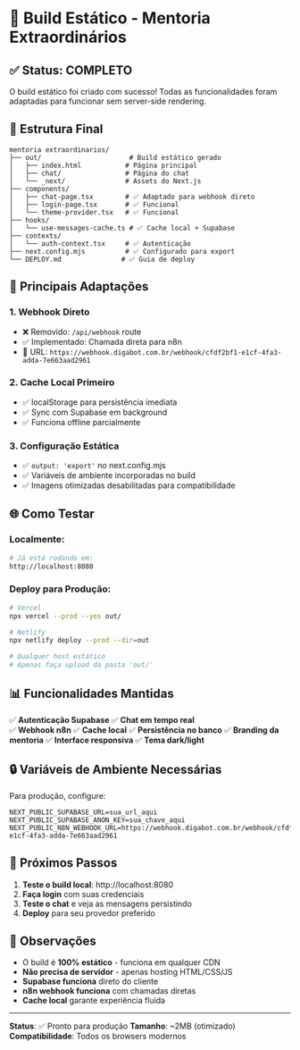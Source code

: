 # 🚀 Build Estático - Mentoria Extraordinários

## ✅ Status: COMPLETO

O build estático foi criado com sucesso! Todas as funcionalidades foram adaptadas para funcionar sem server-side rendering.

## 📁 Estrutura Final

```
mentoria extraordinarios/
├── out/                      # Build estático gerado
│   ├── index.html           # Página principal
│   ├── chat/                # Página do chat
│   └── _next/               # Assets do Next.js
├── components/
│   ├── chat-page.tsx        # ✅ Adaptado para webhook direto
│   ├── login-page.tsx       # ✅ Funcional
│   └── theme-provider.tsx   # ✅ Funcional
├── hooks/
│   └── use-messages-cache.ts # ✅ Cache local + Supabase
├── contexts/
│   └── auth-context.tsx     # ✅ Autenticação
├── next.config.mjs          # ✅ Configurado para export
└── DEPLOY.md               # ✅ Guia de deploy
```

## 🔧 Principais Adaptações

### 1. **Webhook Direto** 
- ❌ Removido: `/api/webhook` route
- ✅ Implementado: Chamada direta para n8n
- 🔗 URL: `https://webhook.digabot.com.br/webhook/cfdf2bf1-e1cf-4fa3-adda-7e663aad2961`

### 2. **Cache Local Primeiro**
- ✅ localStorage para persistência imediata
- ✅ Sync com Supabase em background
- ✅ Funciona offline parcialmente

### 3. **Configuração Estática**
- ✅ `output: 'export'` no next.config.mjs
- ✅ Variáveis de ambiente incorporadas no build
- ✅ Imagens otimizadas desabilitadas para compatibilidade

## 🌐 Como Testar

### Localmente:
```bash
# Já está rodando em:
http://localhost:8080
```

### Deploy para Produção:
```bash
# Vercel
npx vercel --prod --yes out/

# Netlify  
npx netlify deploy --prod --dir=out

# Qualquer host estático
# Apenas faça upload da pasta 'out/'
```

## 📊 Funcionalidades Mantidas

✅ **Autenticação Supabase**
✅ **Chat em tempo real**  
✅ **Webhook n8n**
✅ **Cache local**
✅ **Persistência no banco**
✅ **Branding da mentoria**
✅ **Interface responsiva**
✅ **Tema dark/light**

## 🔒 Variáveis de Ambiente Necessárias

Para produção, configure:
```env
NEXT_PUBLIC_SUPABASE_URL=sua_url_aqui
NEXT_PUBLIC_SUPABASE_ANON_KEY=sua_chave_aqui  
NEXT_PUBLIC_N8N_WEBHOOK_URL=https://webhook.digabot.com.br/webhook/cfdf2bf1-e1cf-4fa3-adda-7e663aad2961
```

## 🎯 Próximos Passos

1. **Teste o build local**: http://localhost:8080
2. **Faça login** com suas credenciais
3. **Teste o chat** e veja as mensagens persistindo
4. **Deploy** para seu provedor preferido

## 📝 Observações

- O build é **100% estático** - funciona em qualquer CDN
- **Não precisa de servidor** - apenas hosting HTML/CSS/JS
- **Supabase funciona** direto do cliente
- **n8n webhook funciona** com chamadas diretas
- **Cache local** garante experiência fluida

---

**Status**: ✅ Pronto para produção
**Tamanho**: ~2MB (otimizado)
**Compatibilidade**: Todos os browsers modernos